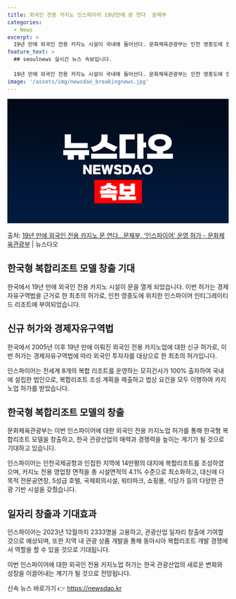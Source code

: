 ```yaml
---
title: 외국인 전용 카지노 인스파이어 19년만에 문 연다  문체부
categories:
  - News
excerpt: >
  19년 만에 외국인 전용 카지노 시설이 국내에 들어선다. 문화체육관광부는 인천 영종도에 있는 인스파이어 인티…
feature_text: >
  ## seoulnews 실시간 뉴스 속보입니다.

  19년 만에 외국인 전용 카지노 시설이 국내에 들어선다. 문화체육관광부는 인천 영종도에 있는 인스파이어 인티…
image: '/assets/img/newsdao_breakingnews.jpg'
---
```


![뉴스다오 속보](/assets/img/newsdao_breakingnews.jpg)

<p>출처: <a href="https://newsdao.kr/3076" rel="dofollow">19년 만에 외국인 전용 카지노 문 연다…문체부, ‘인스파이어’ 운영 허가 - 문화체육관광부</a> | 뉴스다오</p>

<h2>한국형 복합리조트 모델 창출 기대</h2>

한국에서 19년 만에 외국인 전용 카지노 시설이 문을 열게 되었습니다. 이번 허가는 경제자유구역법을 근거로 한 최초의 허가로, 인천 영종도에 위치한 인스파이어 인티그레이티드 리조트에 부여되었습니다.

<h2>신규 허가와 경제자유구역법</h2>
<p data-ke-size="size16">한국에서 2005년 이후 19년 만에 이뤄진 외국인 전용 카지노업에 대한 신규 허가로, 이번 허가는 경제자유구역법에 따라 외국인 투자자를 대상으로 한 최초의 허가입니다.</p>

인스파이어는 전세계 8개의 복합 리조트를 운영하는 모히건사가 100% 출자하여 국내에 설립한 법인으로, 복합리조트 조성 계획을 제출하고 법상 요건을 모두 이행하여 카지노업 허가를 받았습니다.

<h2>한국형 복합리조트 모델의 창출</h2>
<p data-ke-size="size16">문화체육관광부는 이번 인스파이어에 대한 외국인 전용 카지노업 허가를 통해 한국형 복합리조트 모델을 창출하고, 한국 관광산업의 매력과 경쟁력을 높이는 계기가 될 것으로 기대하고 있습니다.</p>

인스파이어는 인천국제공항과 인접한 지역에 14만평의 대지에 복합리조트를 조성하였으며, 카지노 전용 영업장 면적을 총 시설면적의 4.1% 수준으로 최소화하고, 대신에 다목적 전문공연장, 5성급 호텔, 국제회의시설, 워터파크, 쇼핑몰, 식당가 등의 다양한 관광 기반 시설을 갖췄습니다.

<h2>일자리 창출과 기대효과</h2>
<p data-ke-size="size16">인스파이어는 2023년 12월까지 2333명을 고용하고, 관광산업 일자리 창출에 기여할 것으로 예상되며, 또한 지역 내 관광 상품 개발을 통해 동아시아 복합리조트 개발 경쟁에서 역할을 할 수 있을 것으로 기대됩니다.</p>

이번 인스파이어에 대한 외국인 전용 카지노업 허가는 한국 관광산업의 새로운 변화와 성장을 이끌어내는 계기가 될 것으로 전망됩니다. 

신속 뉴스 바로가기 👉 <a href="https://newsdao.kr" rel="dofollow">https://newsdao.kr</a>


